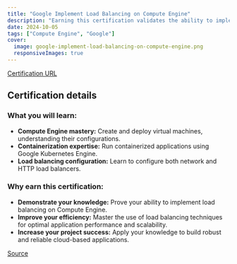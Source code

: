 ```yaml
---
title: "Google Implement Load Balancing on Compute Engine"
description: "Earning this certification validates the ability to implement load balancing solutions on Google Cloud Platform, including configuring network and HTTP load balancers, deploying virtual machines in Compute Engine, and running containerized applications on Kubernetes Engine."
date: 2024-10-05
tags: ["Compute Engine", "Google"]
cover:
  image: google-implement-load-balancing-on-compute-engine.png
  responsiveImages: true
---
```


[Certification URL](https://www.credly.com/badges/f8009816-65f2-4e7c-b524-d7c2cc70c19c/public_url)

## Certification details

### What you will learn:

* **Compute Engine mastery:** Create and deploy virtual machines, understanding their configurations.
* **Containerization expertise:** Run containerized applications using Google Kubernetes Engine.
* **Load balancing configuration:**  Learn to configure both network and HTTP load balancers. 

### Why earn this certification:

* **Demonstrate your knowledge:**  Prove your ability to implement load balancing on Compute Engine.
* **Improve your efficiency:**  Master the use of load balancing techniques for optimal application performance and scalability.
* **Increase your project success:**  Apply your knowledge to build robust and reliable cloud-based applications. 

[Source](https://www.credly.com/badges/f8009816-65f2-4e7c-b524-d7c2cc70c19c/public_url)
